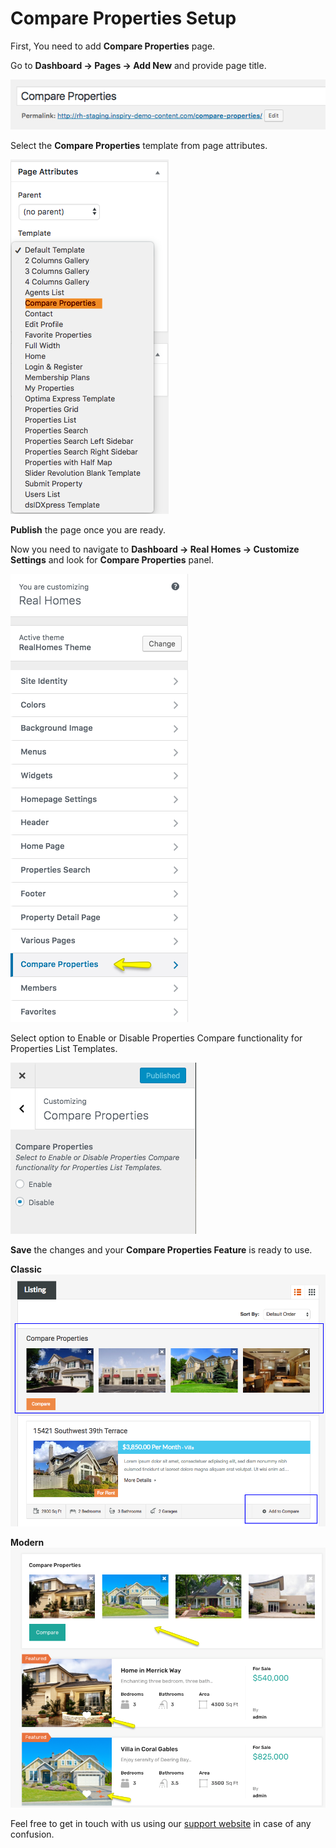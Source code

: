 # Compare Properties Setup

First, You need to add **Compare Properties** page. 

Go to **Dashboard → Pages → Add New** and provide page title.
 
![Real Homes Documentation](images/other-features/compare-title.png)

Select the **Compare Properties** template from page attributes.

![Real Homes Documentation](images/other-features/compare-page-attributes.png)

**Publish** the page once you are ready.

Now you need to navigate to **Dashboard → Real Homes → Customize Settings** and look for **Compare Properties** panel.

![Real Homes Documentation](images/other-features/compare-properties-panel.png)

Select option to Enable or Disable Properties Compare functionality for Properties List Templates.

![Real Homes Documentation](images/other-features/list-templates-taxonomy-pages.png)

**Save** the changes and your **Compare Properties Feature** is ready to use. 

**Classic** </br>
![Real Homes Documentation](images/other-features/compare-properties-frontend.png)

**Modern** </br>
![Real Homes Documentation](images/other-features/compare-properties-frontend-mod.png)

Feel free to get in touch with us using our [support website](https://support.inspirythemes.com/) in case of any confusion.
